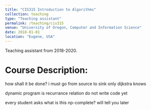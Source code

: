 ```yaml
---
title: "CIS315 Introduction to Algorithms"
collection: teaching
type: "Teaching assistant"
permalink: /teaching/cis315
venue: "University of Oregon, Computer and Information Science"
date: 2018-01-01
location: "Eugene, USA"
---
```


Teaching assistant from 2018-2020. 

Course Description: 
======

how shall it be done?
i must go from source to sink
only dijkstra knows


dynamic program
is recurrance relation
do not write code yet


every student asks
what is this np-complete?
will tell you later